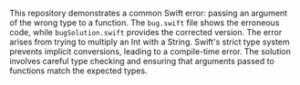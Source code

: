 This repository demonstrates a common Swift error: passing an argument of the wrong type to a function.  The `bug.swift` file shows the erroneous code, while `bugSolution.swift` provides the corrected version. The error arises from trying to multiply an Int with a String. Swift's strict type system prevents implicit conversions, leading to a compile-time error. The solution involves careful type checking and ensuring that arguments passed to functions match the expected types.